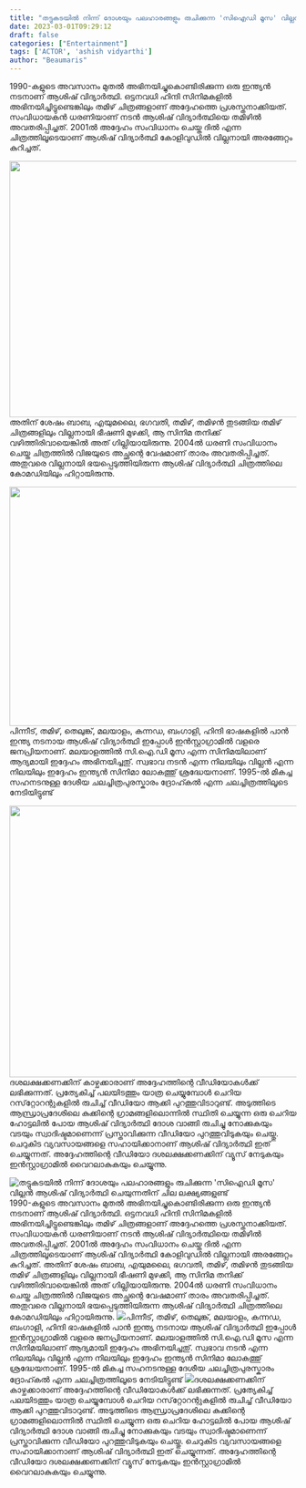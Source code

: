 ```yaml
---
title: "തട്ടുകടയിൽ നിന്ന് ദോശയും പലഹാരങ്ങളും രുചിക്കുന്ന 'സിഐഡി മൂസ' വില്ലൻ ആശിഷ് വിദ്യാർത്ഥി ചെയുന്നതിന് ചില ലക്ഷ്യങ്ങളുണ്ട്"
date: 2023-03-01T09:29:12
draft: false
categories: ["Entertainment"]
tags: ['ACTOR', 'ashish vidyarthi']
author: "Beaumaris"
---
```


1990-കളുടെ അവസാനം മുതൽ അഭിനയിച്ചുകൊണ്ടിരിക്കുന്ന ഒരു ഇന്ത്യൻ നടനാണ് ആശിഷ് വിദ്യാർത്ഥി. ഒട്ടനവധി ഹിന്ദി സിനിമകളിൽ അഭിനയിച്ചിട്ടുണ്ടെങ്കിലും തമിഴ് ചിത്രങ്ങളാണ് അദ്ദേഹത്തെ പ്രശസ്തനാക്കിയത്. സംവിധായകൻ ധരണിയാണ് നടൻ ആശിഷ് വിദ്യാർത്ഥിയെ തമിഴിൽ അവതരിപ്പിച്ചത്. 2001ൽ അദ്ദേഹം സംവിധാനം ചെയ്ത ദിൽ എന്ന ചിത്രത്തിലൂടെയാണ് ആശിഷ് വിദ്യാർത്ഥി കോളിവുഡിൽ വില്ലനായി അരങ്ങേറ്റം കുറിച്ചത്.

<img class="size-large wp-image-385828 aligncenter" src="https://cdn.boolokam.com/articles/2023/03/fwfwf-1024x576.jpg" alt="" width="800" height="450" />അതിന് ശേഷം ബാബ, എയുമലൈ, ഭഗവതി, തമിഴ്, തമിഴൻ തുടങ്ങിയ തമിഴ് ചിത്രങ്ങളിലും വില്ലനായി ഭീഷണി മുഴക്കി, ആ സിനിമ തനിക്ക് വഴിത്തിരിവായെങ്കിൽ അത് ഗില്ലിയായിരുന്നു. 2004ൽ ധരണി സംവിധാനം ചെയ്ത ചിത്രത്തിൽ വിജയുടെ അച്ഛന്റെ വേഷമാണ് താരം അവതരിപ്പിച്ചത്. അതുവരെ വില്ലനായി ഭയപ്പെടുത്തിയിരുന്ന ആശിഷ് വിദ്യാർത്ഥി ചിത്രത്തിലെ കോമഡിയിലും ഹിറ്റായിരുന്നു.

<img class="size-full wp-image-385829 aligncenter" src="https://cdn.boolokam.com/articles/2023/03/ffwfwff.jpg" alt="" width="640" height="420" />പിന്നീട്, തമിഴ്, തെലുങ്ക്, മലയാളം, കന്നഡ, ബംഗാളി, ഹിന്ദി ഭാഷകളിൽ പാൻ ഇന്ത്യ നടനായ ആശിഷ് വിദ്യാർത്ഥി ഇപ്പോൾ ഇൻസ്റ്റാഗ്രാമിൽ വളരെ ജനപ്രിയനാണ്. മലയാളത്തിൽ സി.ഐ.ഡി മൂസ എന്ന സിനിമയിലാണ് ആദ്യമായി ഇദ്ദേഹം അഭിനയിച്ചതു്. സ്വഭാവ നടൻ എന്ന നിലയിലും വില്ലൻ എന്ന നിലയിലും ഇദ്ദേഹം ഇന്ത്യൻ സിനിമാ ലോകത്തു് ശ്രദ്ധേയനാണ്. 1995-ൽ മികച്ച സഹനടനുള്ള ദേശീയ ചലച്ചിത്രപുരസ്കാരം ദ്രോഹ്കൽ എന്ന ചലച്ചിത്രത്തിലൂടെ നേടിയിട്ടുണ്ട്

<img class="size-large wp-image-385830 aligncenter" src="https://cdn.boolokam.com/articles/2023/03/wfwfgg-1024x610.jpg" alt="" width="800" height="477" />ദശലക്ഷക്കണക്കിന് കാഴ്ചക്കാരാണ് അദ്ദേഹത്തിന്റെ വീഡിയോകൾക്ക് ലഭിക്കുന്നത്. പ്രത്യേകിച്ച് പലയിടത്തും യാത്ര ചെയ്യുമ്പോൾ ചെറിയ റസ്‌റ്റോറന്റുകളിൽ രുചിച്ച് വീഡിയോ ആക്കി പുറത്തുവിടാറുണ്ട്. അടുത്തിടെ ആന്ധ്രാപ്രദേശിലെ കുക്കിന്റെ ഗ്രാമങ്ങളിലൊന്നിൽ സ്ഥിതി ചെയ്യുന്ന ഒരു ചെറിയ ഹോട്ടലിൽ പോയ ആശിഷ് വിദ്യാർത്ഥി ദോശ വാങ്ങി രുചിച്ചു നോക്കുകയും വടയും സ്വാദിഷ്ടമാണെന്ന് പ്രസ്താവിക്കുന്ന വീഡിയോ പുറത്തുവിടുകയും ചെയ്തു. ചെറുകിട വ്യവസായങ്ങളെ സഹായിക്കാനാണ് ആശിഷ് വിദ്യാർത്ഥി ഇത് ചെയ്യുന്നത്. അദ്ദേഹത്തിന്റെ വീഡിയോ ദശലക്ഷക്കണക്കിന് വ്യൂസ് നേടുകയും ഇൻസ്റ്റാഗ്രാമിൽ വൈറലാകുകയും ചെയ്യുന്നു.


![തട്ടുകടയിൽ നിന്ന് ദോശയും പലഹാരങ്ങളും രുചിക്കുന്ന 'സിഐഡി മൂസ' വില്ലൻ ആശിഷ് വിദ്യാർത്ഥി ചെയുന്നതിന് ചില ലക്ഷ്യങ്ങളുണ്ട്](https://cdn.boolokam.com/articles/2023/03/fwfwf-1024x576.jpg)1990-കളുടെ അവസാനം മുതൽ അഭിനയിച്ചുകൊണ്ടിരിക്കുന്ന ഒരു ഇന്ത്യൻ നടനാണ് ആശിഷ് വിദ്യാർത്ഥി. ഒട്ടനവധി ഹിന്ദി സിനിമകളിൽ അഭിനയിച്ചിട്ടുണ്ടെങ്കിലും തമിഴ് ചിത്രങ്ങളാണ് അദ്ദേഹത്തെ പ്രശസ്തനാക്കിയത്. സംവിധായകൻ ധരണിയാണ് നടൻ ആശിഷ് വിദ്യാർത്ഥിയെ തമിഴിൽ അവതരിപ്പിച്ചത്. 2001ൽ അദ്ദേഹം സംവിധാനം ചെയ്ത ദിൽ എന്ന ചിത്രത്തിലൂടെയാണ് ആശിഷ് വിദ്യാർത്ഥി കോളിവുഡിൽ വില്ലനായി അരങ്ങേറ്റം കുറിച്ചത്. അതിന് ശേഷം ബാബ, എയുമലൈ, ഭഗവതി, തമിഴ്, തമിഴൻ തുടങ്ങിയ തമിഴ് ചിത്രങ്ങളിലും വില്ലനായി ഭീഷണി മുഴക്കി, ആ സിനിമ തനിക്ക് വഴിത്തിരിവായെങ്കിൽ അത് ഗില്ലിയായിരുന്നു. 2004ൽ ധരണി സംവിധാനം ചെയ്ത ചിത്രത്തിൽ വിജയുടെ അച്ഛന്റെ വേഷമാണ് താരം അവതരിപ്പിച്ചത്. അതുവരെ വില്ലനായി ഭയപ്പെടുത്തിയിരുന്ന ആശിഷ് വിദ്യാർത്ഥി ചിത്രത്തിലെ കോമഡിയിലും ഹിറ്റായിരുന്നു. ![](https://cdn.boolokam.com/articles/2023/03/ffwfwff.jpg)പിന്നീട്, തമിഴ്, തെലുങ്ക്, മലയാളം, കന്നഡ, ബംഗാളി, ഹിന്ദി ഭാഷകളിൽ പാൻ ഇന്ത്യ നടനായ ആശിഷ് വിദ്യാർത്ഥി ഇപ്പോൾ ഇൻസ്റ്റാഗ്രാമിൽ വളരെ ജനപ്രിയനാണ്. മലയാളത്തിൽ സി.ഐ.ഡി മൂസ എന്ന സിനിമയിലാണ് ആദ്യമായി ഇദ്ദേഹം അഭിനയിച്ചതു്. സ്വഭാവ നടൻ എന്ന നിലയിലും വില്ലൻ എന്ന നിലയിലും ഇദ്ദേഹം ഇന്ത്യൻ സിനിമാ ലോകത്തു് ശ്രദ്ധേയനാണ്. 1995-ൽ മികച്ച സഹനടനുള്ള ദേശീയ ചലച്ചിത്രപുരസ്കാരം ദ്രോഹ്കൽ എന്ന ചലച്ചിത്രത്തിലൂടെ നേടിയിട്ടുണ്ട് ![](https://cdn.boolokam.com/articles/2023/03/wfwfgg-1024x610.jpg)ദശലക്ഷക്കണക്കിന് കാഴ്ചക്കാരാണ് അദ്ദേഹത്തിന്റെ വീഡിയോകൾക്ക് ലഭിക്കുന്നത്. പ്രത്യേകിച്ച് പലയിടത്തും യാത്ര ചെയ്യുമ്പോൾ ചെറിയ റസ്‌റ്റോറന്റുകളിൽ രുചിച്ച് വീഡിയോ ആക്കി പുറത്തുവിടാറുണ്ട്. അടുത്തിടെ ആന്ധ്രാപ്രദേശിലെ കുക്കിന്റെ ഗ്രാമങ്ങളിലൊന്നിൽ സ്ഥിതി ചെയ്യുന്ന ഒരു ചെറിയ ഹോട്ടലിൽ പോയ ആശിഷ് വിദ്യാർത്ഥി ദോശ വാങ്ങി രുചിച്ചു നോക്കുകയും വടയും സ്വാദിഷ്ടമാണെന്ന് പ്രസ്താവിക്കുന്ന വീഡിയോ പുറത്തുവിടുകയും ചെയ്തു. ചെറുകിട വ്യവസായങ്ങളെ സഹായിക്കാനാണ് ആശിഷ് വിദ്യാർത്ഥി ഇത് ചെയ്യുന്നത്. അദ്ദേഹത്തിന്റെ വീഡിയോ ദശലക്ഷക്കണക്കിന് വ്യൂസ് നേടുകയും ഇൻസ്റ്റാഗ്രാമിൽ വൈറലാകുകയും ചെയ്യുന്നു.
